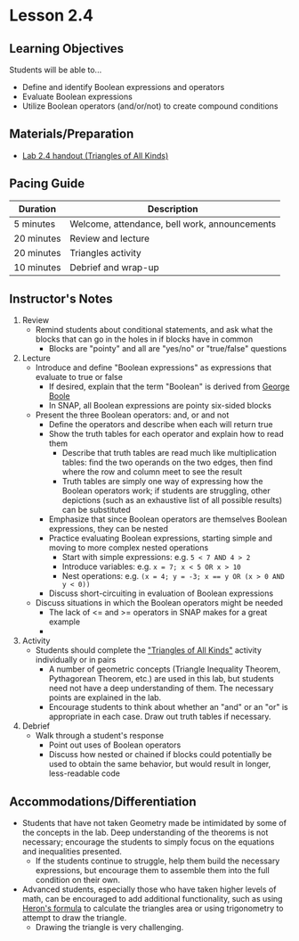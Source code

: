 <!--- REVISED -->
# Lesson 2.4   <!-- Formerly 2.5 -->

## Learning Objectives

Students will be able to...

* Define and identify Boolean expressions and operators
* Evaluate Boolean expressions
* Utilize Boolean operators (and/or/not) to create compound conditions


## Materials/Preparation

* [Lab 2.4 handout (Triangles of All Kinds)](lab_24.md)


## Pacing Guide

| Duration | Description |
| -- | -- |
| 5 minutes | Welcome, attendance, bell work, announcements |
| 20 minutes | Review and lecture |
| 20 minutes | Triangles activity |
| 10 minutes | Debrief and wrap-up |


## Instructor's Notes

1. Review
    * Remind students about conditional statements, and ask what the blocks that can go in the holes in if blocks have in common
        * Blocks are "pointy" and all  are "yes/no" or "true/false" questions
2. Lecture
    * Introduce and define "Boolean expressions" as expressions that evaluate to true or false
        * If desired, explain that the term "Boolean" is derived from [George Boole](https://en.wikipedia.org/wiki/George_Boole)
        * In SNAP, all Boolean expressions are pointy six-sided blocks
    * Present the three Boolean operators: and, or and not
        * Define the operators and describe when each will return true
        * Show the truth tables for each operator and explain how to read them
            * Describe that truth tables are read much like multiplication tables: find the two operands on the two edges, then find where the row and column meet to see the result
            * Truth tables are simply one way of expressing how the Boolean operators work; if students are struggling, other depictions (such as an exhaustive list of all possible results) can be substituted
        * Emphasize that since Boolean operators are themselves Boolean expressions, they can be nested
        * Practice evaluating Boolean expressions, starting simple and moving to more complex nested operations
            * Start with simple expressions: e.g. `5 < 7 AND 4 > 2`
            * Introduce variables: e.g. `x = 7; x < 5 OR x > 10`
            * Nest operations: e.g. `(x = 4; y = -3; x == y OR (x > 0 AND y < 0))`
        * Discuss short-circuiting in evaluation of Boolean expressions
    * Discuss situations in which the Boolean operators might be needed
        * The lack of <= and >= operators in SNAP makes for a great example
        * 
3. Activity
    * Students should complete the ["Triangles of All Kinds"](lab_24.md) activity individually or in pairs
        * A number of geometric concepts (Triangle Inequality Theorem, Pythagorean Theorem, etc.) are used in this lab, but students need not have a deep understanding of them.  The necessary points are explained in the lab.
        * Encourage students to think about whether an "and" or an "or" is appropriate in each case.  Draw out truth tables if necessary.
4. Debrief
    * Walk through a student's response
        * Point out uses of Boolean operators
        * Discuss how nested or chained if blocks could potentially be used to obtain the same behavior, but would result in longer, less-readable code


## Accommodations/Differentiation
* Students that have not taken Geometry made be intimidated by some of the concepts in the lab.  Deep understanding of the theorems is not necessary; encourage the students to simply focus on the equations and inequalities presented.
    * If the students continue to struggle, help them build the necessary expressions, but encourage them to assemble them into the full condition on their own.
* Advanced students, especially those who have taken higher levels of math, can be encouraged to add additional functionality, such as using [Heron's formula](https://en.wikipedia.org/wiki/Heron%27s_formula) to calculate the triangles area or using trigonometry to attempt to draw the triangle.
    * Drawing the triangle is very challenging.
